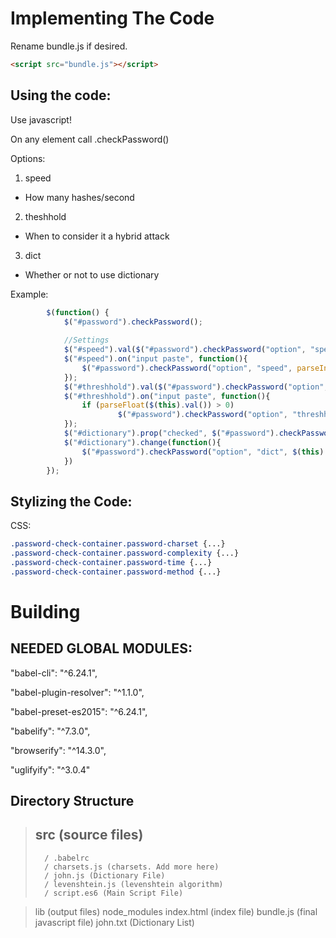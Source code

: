 # Implementing The Code

Rename bundle.js if desired.

```html
<script src="bundle.js"></script>
```

## Using the code:

Use javascript!

On any element call .checkPassword()

Options:
1. speed
- How many hashes/second
2. theshhold
- When to consider it a hybrid attack
3. dict
- Whether or not to use dictionary

Example:
```JavaScript
        $(function() {
            $("#password").checkPassword();
			
			//Settings
            $("#speed").val($("#password").checkPassword("option", "speed"));
            $("#speed").on("input paste", function(){
                $("#password").checkPassword("option", "speed", parseInt($(this).val()));
            });
            $("#threshhold").val($("#password").checkPassword("option", "threshhold"));
            $("#threshhold").on("input paste", function(){
                if (parseFloat($(this).val()) > 0)
                        $("#password").checkPassword("option", "threshhold", parseFloat($(this).val()));
            });
            $("#dictionary").prop("checked", $("#password").checkPassword("option", "dict"));
            $("#dictionary").change(function(){
                $("#password").checkPassword("option", "dict", $(this).prop("checked"));
            })
        });
```

## Stylizing the Code:

CSS:
```CSS
.password-check-container.password-charset {...}
.password-check-container.password-complexity {...}
.password-check-container.password-time {...}
.password-check-container.password-method {...}
```


# Building

## NEEDED GLOBAL MODULES:

"babel-cli": "^6.24.1",

"babel-plugin-resolver": "^1.1.0",

"babel-preset-es2015": "^6.24.1",

"babelify": "^7.3.0",

"browserify": "^14.3.0",

"uglifyify": "^3.0.4"

## Directory Structure

>	src (source files)
>	------
>		/ .babelrc
>		/ charsets.js (charsets. Add more here)
>		/ john.js (Dictionary File)
>		/ levenshtein.js (levenshtein algorithm)
>		/ script.es6 (Main Script File)

>	lib (output files)
>	node_modules
> 	index.html (index file)
>	bundle.js (final javascript file)
>	john.txt (Dictionary List)

